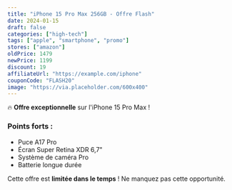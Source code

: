 ```yaml
---
title: "iPhone 15 Pro Max 256GB - Offre Flash"
date: 2024-01-15
draft: false
categories: ["high-tech"]
tags: ["apple", "smartphone", "promo"]
stores: ["amazon"]
oldPrice: 1479
newPrice: 1199
discount: 19
affiliateUrl: "https://example.com/iphone"
couponCode: "FLASH20"
image: "https://via.placeholder.com/600x400"
---
```


🔥 **Offre exceptionnelle** sur l'iPhone 15 Pro Max !

### Points forts :
- Puce A17 Pro
- Écran Super Retina XDR 6,7"
- Système de caméra Pro
- Batterie longue durée

Cette offre est **limitée dans le temps** ! Ne manquez pas cette opportunité.